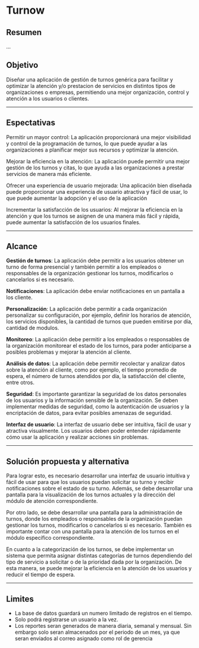 # Turnow

## __Resumen__

...

## Objetivo

Diseñar una aplicación de gestión de turnos genérica para facilitar y optimizar la atención y/o prestacion de servicios en distintos tipos de organizaciones o empresas, permitiendo una mejor organización, control y atención a los usuarios o clientes.

***
## Espectativas

Permitir un mayor control: La aplicación proporcionará una mejor visibilidad y control de la programación de turnos, lo que puede ayudar a las organizaciones a planificar mejor sus recursos y optimizar la atención.

Mejorar la eficiencia en la atención: La aplicación puede permitir una mejor gestión de los turnos y citas, lo que ayuda a las organizaciones a prestar servicios de manera más eficiente.

Ofrecer una experiencia de usuario mejorada: Una aplicación bien diseñada puede proporcionar una experiencia de usuario atractiva y fácil de usar, lo que puede aumentar la adopción y el uso de la aplicación

Incrementar la satisfacción de los usuarios: Al mejorar la eficiencia en la atención y que los turnos se asignen de una manera más fácil y rápida, puede aumentar la satisfacción de los usuarios finales.

***
## Alcance

**Gestión de turnos**: La aplicación debe permitir a los usuarios obtener un turno de forma presencial  y también permitir a los empleados o responsables de la organización gestionar los turnos, modificarlos o cancelarlos si es necesario.

**Notificaciones**: La aplicación debe enviar notificaciones en un pantalla a los cliente.

**Personalización**: La aplicación debe permitir a cada organización personalizar su configuración, por ejemplo, definir los horarios de atención, los servicios disponibles, la cantidad de turnos que pueden emitirse por día, cantidad de modulos.

**Monitoreo**: La aplicación debe permitir a los empleados o responsables de la organización monitorear el estado de los turnos, para poder anticiparse a posibles problemas y mejorar la atención al cliente.

**Análisis de datos**: La aplicación debe permitir recolectar y analizar datos sobre la atención al cliente, como por ejemplo, el tiempo promedio de espera, el número de turnos atendidos por día, la satisfacción del cliente, entre otros.

**Seguridad**: Es importante garantizar la seguridad de los datos personales de los usuarios y la información sensible de la organización. Se deben implementar medidas de seguridad, como la autenticación de usuarios y la encriptación de datos, para evitar posibles amenazas de seguridad.

**Interfaz de usuario**: La interfaz de usuario debe ser intuitiva, fácil de usar y atractiva visualmente. Los usuarios deben poder entender rápidamente cómo usar la aplicación y realizar acciones sin problemas.
***

## Solución propuesta y alternativa

Para lograr esto, es necesario desarrollar una interfaz de usuario intuitiva y fácil de usar para que los usuarios puedan solicitar su turno y recibir notificaciones sobre el estado de su turno. Además, se debe desarrollar una pantalla para la visualización de los turnos actuales y la dirección del módulo de atención correspondiente.

Por otro lado, se debe desarrollar una pantalla para la administración de turnos, donde los empleados o responsables de la organización puedan gestionar los turnos, modificarlos o cancelarlos si es necesario. También es importante contar con una pantalla para la atención de los turnos en el módulo específico correspondiente.

En cuanto a la categorización de los turnos, se debe implementar un sistema que permita asignar distintas categorías de turnos dependiendo del tipo de servicio a solicitar o de la prioridad dada por la organización. De esta manera, se puede mejorar la eficiencia en la atención de los usuarios y reducir el tiempo de espera.
 
***
   	

## Limites

- La base de datos guardará un numero limitado de registros en el tiempo.
- Solo podrá registrarse un usuario a la vez.
- Los reportes seran generados de manera diaria, semanal y mensual. Sin embargo solo seran almacenados por el periodo de un mes, ya que seran enviados al correo asignado como rol de gerencia

